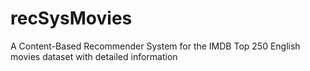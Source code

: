 # recSysMovies
A Content-Based Recommender System for  the IMDB Top 250 English movies dataset with detailed information
